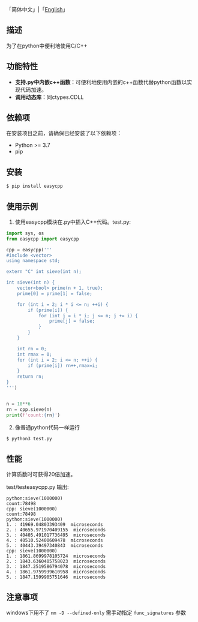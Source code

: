 「简体中文」|「[English](./README.md)」

## 描述

为了在python中便利地使用C/C++

## 功能特性

- **支持.py中内嵌c++函数**：可便利地使用内嵌的c++函数代替python函数以实现代码加速。
- **调用动态库**：同ctypes.CDLL

## 依赖项

在安装项目之前，请确保已经安装了以下依赖项：

- Python >= 3.7
- pip

## 安装

```bash
$ pip install easycpp
```

## 使用示例

1. 使用easycpp模块在.py中插入C++代码。test.py:

```python
import sys, os
from easycpp import easycpp

cpp = easycpp('''
#include <vector>
using namespace std;

extern "C" int sieve(int n);

int sieve(int n) {
    vector<bool> prime(n + 1, true);
    prime[0] = prime[1] = false;

    for (int i = 2; i * i <= n; ++i) {
        if (prime[i]) {
            for (int j = i * i; j <= n; j += i) {
                prime[j] = false;
            }
        }
    }

    int rn = 0;
    int rmax = 0;
    for (int i = 2; i <= n; ++i) {
        if (prime[i]) rn++,rmax=i;
    }
    return rn;
}
''')


n = 10**6
rn = cpp.sieve(n)
print(f'count:{rn}')
```

2. 像普通python代码一样运行

```bash
$ python3 test.py
```

## 性能
计算质数时可获得20倍加速。

test/testeasycpp.py 输出:

```
python:sieve(1000000)
count:78498
cpp: sieve(1000000)
count:78498
python:sieve(1000000)
1. : 41969.04803393409  microseconds
2. : 40655.971970409155  microseconds
3. : 40405.491017736495  microseconds
4. : 40510.52400609478  microseconds
5. : 40443.39497340843  microseconds
cpp: sieve(1000000)
1. : 1861.8699978105724  microseconds
2. : 1843.6360405758023  microseconds
3. : 1847.2519586794078  microseconds
4. : 1861.9759939610958  microseconds
5. : 1847.1599905751646  microseconds
```

## 注意事项

windows下用不了 `nm -D --defined-only` 需手动指定 `func_signatures` 参数
